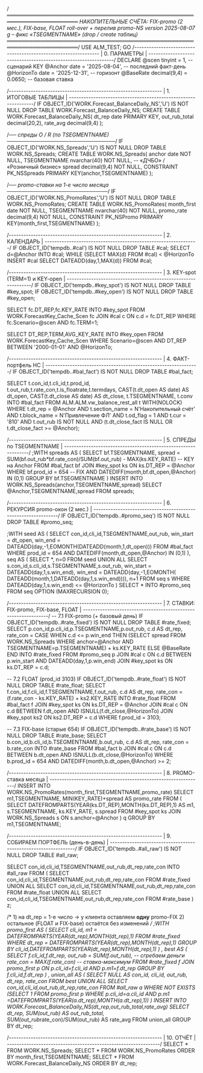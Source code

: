 /*═════════════════════════════════════════════════════════════════════
   НАКОПИТЕЛЬНЫЕ СЧЁТА: FIX-promo (2 мес.), FIX-base, FLOAT
   roll-over + перелив promo-NS
   version 2025-08-07 g – фикс «TSEGMENTNAME» (drop / create таблиц)
═════════════════════════════════════════════════════════════════════*/
USE ALM_TEST;
GO
/*---------------------------------------------------------------*
 | 0. ПАРАМЕТРЫ                                                  |
 *---------------------------------------------------------------*/
DECLARE
    @scen      tinyint      = 1,             -- сценарий KEY
    @Anchor    date         = '2025-08-04',  -- последний факт-день
    @HorizonTo date         = '2025-12-31',  -- горизонт
    @BaseRate  decimal(9,4) = 0.0650;        -- базовая ставка

/*---------------------------------------------------------------*
 | 1. ИТОГОВЫЕ ТАБЛИЦЫ                                           |
 *---------------------------------------------------------------*/
IF OBJECT_ID('WORK.Forecast_BalanceDaily_NS','U') IS NOT NULL
    DROP TABLE WORK.Forecast_BalanceDaily_NS;
CREATE TABLE WORK.Forecast_BalanceDaily_NS(
    dt_rep        date         PRIMARY KEY,
    out_rub_total decimal(20,2),
    rate_avg      decimal(9,4)
);

/*── спреды O / R (по TSEGMENTNAME) ─────────────────────────────*/
IF OBJECT_ID('WORK.NS_Spreads','U') IS NOT NULL
    DROP TABLE WORK.NS_Spreads;
CREATE TABLE WORK.NS_Spreads(
    anchor        date          NOT NULL,
    TSEGMENTNAME  nvarchar(40)  NOT NULL,      -- «ДЧБО» / «Розничный бизнес»
    spread        decimal(9,4)  NOT NULL,
    CONSTRAINT PK_NSSpreads PRIMARY KEY(anchor,TSEGMENTNAME)
);

/*── promo-ставки на 1-е число месяца ───────────────────────────*/
IF OBJECT_ID('WORK.NS_PromoRates','U') IS NOT NULL
    DROP TABLE WORK.NS_PromoRates;
CREATE TABLE WORK.NS_PromoRates(
    month_first   date          NOT NULL,
    TSEGMENTNAME  nvarchar(40)  NOT NULL,
    promo_rate    decimal(9,4)  NOT NULL,
    CONSTRAINT PK_NSPromo PRIMARY KEY(month_first,TSEGMENTNAME)
);

/*---------------------------------------------------------------*
 | 2. КАЛЕНДАРЬ                                                  |
 *---------------------------------------------------------------*/
IF OBJECT_ID('tempdb..#cal') IS NOT NULL DROP TABLE #cal;
SELECT d=@Anchor INTO #cal;
WHILE (SELECT MAX(d) FROM #cal) < @HorizonTo
      INSERT #cal SELECT DATEADD(day,1,MAX(d)) FROM #cal;

/*---------------------------------------------------------------*
 | 3. KEY-spot (TERM=1) и KEY-open                               |
 *---------------------------------------------------------------*/
IF OBJECT_ID('tempdb..#key_spot')  IS NOT NULL DROP TABLE #key_spot;
IF OBJECT_ID('tempdb..#key_open')  IS NOT NULL DROP TABLE #key_open;

SELECT fc.DT_REP,fc.KEY_RATE
INTO   #key_spot
FROM   WORK.ForecastKey_Cache_Scen fc
JOIN   #cal c ON c.d = fc.DT_REP
WHERE  fc.Scenario=@scen AND fc.TERM=1;

SELECT DT_REP,TERM,AVG_KEY_RATE
INTO   #key_open
FROM   WORK.ForecastKey_Cache_Scen
WHERE  Scenario=@scen
  AND  DT_REP BETWEEN '2000-01-01' AND @HorizonTo;

/*---------------------------------------------------------------*
 | 4. ФАКТ-портфель НС                                           |
 *---------------------------------------------------------------*/
IF OBJECT_ID('tempdb..#bal_fact') IS NOT NULL DROP TABLE #bal_fact;

SELECT  t.con_id,t.cli_id,t.prod_id,
        t.out_rub,t.rate_con,t.is_floatrate,t.termdays,
        CAST(t.dt_open  AS date) AS dt_open,
        CAST(t.dt_close AS date) AS dt_close,
        t.TSEGMENTNAME,
        t.conv
INTO    #bal_fact
FROM    ALM.ALM.vw_balance_rest_all t WITH(NOLOCK)
WHERE   t.dt_rep = @Anchor
  AND   t.section_name = N'Накопительный счёт'
  AND   t.block_name   = N'Привлечение ФЛ'
  AND   t.od_flag      = 1
  AND   t.cur          = '810'
  AND   t.out_rub      IS NOT NULL
  AND  (t.dt_close_fact IS NULL OR t.dt_close_fact >= @Anchor);

/*---------------------------------------------------------------*
 | 5. СПРЕДЫ по TSEGMENTNAME                                     |
 *---------------------------------------------------------------*/
;WITH spreads AS (
    SELECT  bf.TSEGMENTNAME,
            spread = SUM(bf.out_rub*bf.rate_con)/SUM(bf.out_rub)
                   - MAX(ks.KEY_RATE)   -- KEY на Anchor
    FROM    #bal_fact bf
    JOIN    #key_spot ks ON ks.DT_REP = @Anchor
    WHERE   bf.prod_id = 654          -- FIX
      AND   DATEDIFF(month,bf.dt_open,@Anchor) IN (0,1)
    GROUP BY bf.TSEGMENTNAME
)
INSERT INTO WORK.NS_Spreads(anchor,TSEGMENTNAME,spread)
SELECT @Anchor,TSEGMENTNAME,spread FROM spreads;

/*---------------------------------------------------------------*
 | 6. РЕКУРСИЯ promo-окон (2 мес.)                               |
 *---------------------------------------------------------------*/
IF OBJECT_ID('tempdb..#promo_seq') IS NOT NULL DROP TABLE #promo_seq;

;WITH seed AS (
      SELECT con_id,cli_id,TSEGMENTNAME,out_rub,
             win_start = dt_open,
             win_end   = DATEADD(day,-1,EOMONTH(DATEADD(month,1,dt_open)))
      FROM   #bal_fact
      WHERE  prod_id = 654
        AND  DATEDIFF(month,dt_open,@Anchor) IN (0,1)
), seq AS (
      SELECT *, n=0 FROM seed
      UNION ALL
      SELECT s.con_id,s.cli_id,s.TSEGMENTNAME,s.out_rub,
             win_start = DATEADD(day,1,s.win_end),
             win_end   = DATEADD(day,-1,EOMONTH(
                            DATEADD(month,1,DATEADD(day,1,s.win_end)))),
             n+1
      FROM   seq s
      WHERE  DATEADD(day,1,s.win_end) <= @HorizonTo
)
SELECT * INTO #promo_seq FROM seq OPTION (MAXRECURSION 0);

/*---------------------------------------------------------------*
 | 7. СТАВКИ: FIX-promo, FIX-base, FLOAT                         |
 *---------------------------------------------------------------*/
-- 7.1 FIX-promo (+ базовый день)
IF OBJECT_ID('tempdb..#rate_fixed') IS NOT NULL DROP TABLE #rate_fixed;
SELECT p.con_id,p.cli_id,p.TSEGMENTNAME,p.out_rub,
       c.d AS dt_rep,
       rate_con = CASE
                     WHEN c.d <= p.win_end
                          THEN (SELECT spread
                                FROM WORK.NS_Spreads
                                WHERE anchor=@Anchor
                                  AND TSEGMENTNAME=p.TSEGMENTNAME)
                               + ks.KEY_RATE
                     ELSE @BaseRate
                  END
INTO   #rate_fixed
FROM   #promo_seq p
JOIN   #cal      c  ON c.d BETWEEN p.win_start AND DATEADD(day,1,p.win_end)
JOIN   #key_spot ks ON ks.DT_REP = c.d;

-- 7.2 FLOAT (prod_id 3103)
IF OBJECT_ID('tempdb..#rate_float') IS NOT NULL DROP TABLE #rate_float;
SELECT f.con_id,f.cli_id,f.TSEGMENTNAME,f.out_rub,
       c.d AS dt_rep,
       rate_con = (f.rate_con - ks.KEY_RATE) + ks2.KEY_RATE
INTO   #rate_float
FROM   #bal_fact f
JOIN   #key_spot ks   ON ks.DT_REP = @Anchor
JOIN   #cal      c    ON c.d BETWEEN f.dt_open AND ISNULL(f.dt_close,@HorizonTo)
JOIN   #key_spot ks2  ON ks2.DT_REP = c.d
WHERE  f.prod_id = 3103;

-- 7.3 FIX-base (старые 654)
IF OBJECT_ID('tempdb..#rate_base') IS NOT NULL DROP TABLE #rate_base;
SELECT b.con_id,b.cli_id,b.TSEGMENTNAME,b.out_rub,
       c.d AS dt_rep,
       rate_con = b.rate_con
INTO   #rate_base
FROM   #bal_fact b
JOIN   #cal c ON c.d BETWEEN b.dt_open AND ISNULL(b.dt_close,@HorizonTo)
WHERE  b.prod_id = 654
  AND  DATEDIFF(month,b.dt_open,@Anchor) >= 2;

/*---------------------------------------------------------------*
 | 8. PROMO-ставка месяца                                        |
 *---------------------------------------------------------------*/
INSERT INTO WORK.NS_PromoRates(month_first,TSEGMENTNAME,promo_rate)
SELECT m1,TSEGMENTNAME,
       MIN(KEY_RATE)+spread  AS promo_rate
FROM (
      SELECT DATEFROMPARTS(YEAR(ks.DT_REP),MONTH(ks.DT_REP),1) AS m1,
             s.TSEGMENTNAME,
             ks.KEY_RATE,
             s.spread
      FROM   #key_spot ks
      JOIN   WORK.NS_Spreads s ON s.anchor=@Anchor
) q
GROUP BY m1,TSEGMENTNAME;

/*---------------------------------------------------------------*
 | 9. СОБИРАЕМ ПОРТФЕЛЬ (день-в-день)                            |
 *---------------------------------------------------------------*/
IF OBJECT_ID('tempdb..#all_raw') IS NOT NULL DROP TABLE #all_raw;

SELECT con_id,cli_id,TSEGMENTNAME,out_rub,dt_rep,rate_con
INTO   #all_raw
FROM (
      SELECT con_id,cli_id,TSEGMENTNAME,out_rub,dt_rep,rate_con FROM #rate_fixed
      UNION ALL
      SELECT con_id,cli_id,TSEGMENTNAME,out_rub,dt_rep,rate_con FROM #rate_float
      UNION ALL
      SELECT con_id,cli_id,TSEGMENTNAME,out_rub,dt_rep,rate_con FROM #rate_base
) z;

/* 1)  на dt_rep = 1-е число → у клиента оставляем **одну** promo-FIX
   2)  остальное (FLOAT и FIX-base) остаётся без изменений          */
;WITH promo_first AS (
      SELECT cli_id,
             m1 = DATEFROMPARTS(YEAR(dt_rep),MONTH(dt_rep),1)
      FROM   #rate_fixed
      WHERE  dt_rep = DATEFROMPARTS(YEAR(dt_rep),MONTH(dt_rep),1)
      GROUP  BY cli_id,DATEFROMPARTS(YEAR(dt_rep),MONTH(dt_rep),1)
)
, best AS (
      SELECT f.cli_id,f.dt_rep,
             out_rub   = SUM(f.out_rub),              -- сгребаем деньги
             rate_con  = MAX(f.rate_con)              -- ставка-максимум
      FROM   #rate_fixed f
      JOIN   promo_first p ON p.cli_id=f.cli_id AND p.m1=f.dt_rep
      GROUP  BY f.cli_id,f.dt_rep
)
, union_all AS (
      SELECT NULL AS con_id, cli_id, out_rub, dt_rep, rate_con FROM best
      UNION ALL
      SELECT con_id,cli_id,out_rub,dt_rep,rate_con
      FROM   #all_raw a
      WHERE  NOT EXISTS (SELECT 1
                         FROM promo_first p
                         WHERE p.cli_id=a.cli_id
                           AND p.m1   =DATEFROMPARTS(YEAR(a.dt_rep),MONTH(a.dt_rep),1))
)
INSERT INTO WORK.Forecast_BalanceDaily_NS(dt_rep,out_rub_total,rate_avg)
SELECT  dt_rep,
        SUM(out_rub)                           AS out_rub_total,
        SUM(out_rub*rate_con)/SUM(out_rub)     AS rate_avg
FROM    union_all
GROUP  BY dt_rep;

/*---------------------------------------------------------------*
 | 10. ОТЧЁТ                                                     |
 *---------------------------------------------------------------*/
SELECT * FROM WORK.NS_Spreads;
SELECT * FROM WORK.NS_PromoRates ORDER BY month_first,TSEGMENTNAME;
SELECT * FROM WORK.Forecast_BalanceDaily_NS ORDER BY dt_rep;
